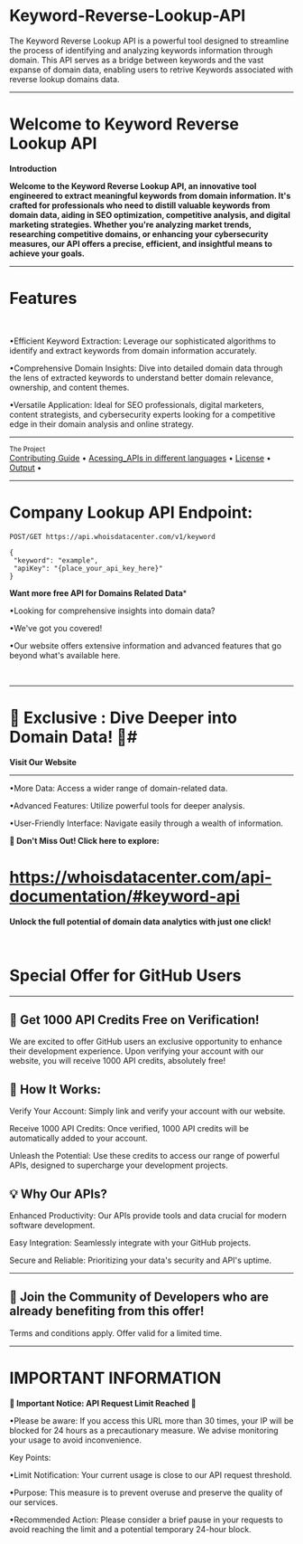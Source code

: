 # Keyword-Reverse-Lookup-API
The Keyword Reverse Lookup API is a powerful tool designed to streamline the process of identifying and analyzing keywords information through domain. This API serves as a bridge between keywords and the vast expanse of domain data, enabling users to retrive Keywords associated with reverse lookup domains data.

___
# Welcome to Keyword Reverse Lookup API
**Introduction**
 <br />
 
**Welcome to the Keyword Reverse Lookup API, an innovative tool engineered to extract meaningful keywords from domain information. It's crafted for professionals who need to distill valuable keywords from domain data, aiding in SEO optimization, competitive analysis, and digital marketing strategies. Whether you're analyzing market trends, researching competitive domains, or enhancing your cybersecurity measures, our API offers a precise, efficient, and insightful means to achieve your goals.**

___

# Features
<br />

 •Efficient Keyword Extraction: Leverage our sophisticated algorithms to identify and extract keywords from domain information accurately.
 <br />
 
 •Comprehensive Domain Insights: Dive into detailed domain data through the lens of extracted keywords to understand better domain relevance, ownership, and content themes.
 <br />
 
 •Versatile Application: Ideal for SEO professionals, digital marketers, content strategists, and cybersecurity experts looking for a competitive edge in their domain analysis and online strategy.
 <br />

 ___
 <div >
    <sub>The Project</sub>
    <br />
    <a href="Contributing Guide/Contributing Guide.md">Contributing Guide</a> •
    <a href="Acessing_APIs">Acessing_APIs in different languages</a> •
    <a href="License/License.md">License</a> •
    <a href="Output/Output.md">Output</a> •
    <br />

___

# Company Lookup API Endpoint:
```
POST/GET https://api.whoisdatacenter.com/v1/keyword

{
 "keyword": "example",
 "apiKey": "{place_your_api_key_here}"
}
```

**Want more free API for Domains Related Data***
<br/>

•Looking for comprehensive insights into domain data? 
<br/>

•We've got you covered! 
<br/>

•Our website offers extensive information and advanced features that go beyond what's available here.


<br/>


___

# 🌟 Exclusive : Dive Deeper into Domain Data! 🌟# 

**Visit Our Website**

___
•More Data: Access a wider range of domain-related data.
<br/>

•Advanced Features: Utilize powerful tools for deeper analysis.
<br/>

•User-Friendly Interface: Navigate easily through a wealth of information.
<br/>

 **🔗 Don't Miss Out! Click here to explore:** 
 # https://whoisdatacenter.com/api-documentation/#keyword-api

**Unlock the full potential of domain data analytics with just one click!**


<br/>






# Special Offer for GitHub Users
---

**🚀 Get 1000 API Credits Free on Verification!**
---
We are excited to offer GitHub users an exclusive opportunity to enhance their development experience. Upon verifying your account with our website, you will receive 1000 API credits, absolutely free!

**🔑 How It Works:**
---
Verify Your Account: Simply link and verify your account with our website.
<br/>

Receive 1000 API Credits: Once verified, 1000 API credits will be automatically added to your account.
<br/>

Unleash the Potential: Use these credits to access our range of powerful APIs, designed to supercharge your development projects.
<br/>

**💡 Why Our APIs?**
---
Enhanced Productivity: Our APIs provide tools and data crucial for modern software development.
<br/>

Easy Integration: Seamlessly integrate with your GitHub projects.
<br/>

Secure and Reliable: Prioritizing your data's security and API's uptime.
<br/>

___


**🌟 Join the Community of Developers who are already benefiting from this offer!**
---

Terms and conditions apply. Offer valid for a limited time.





___

# IMPORTANT INFORMATION


**🚨 Important Notice: API Request Limit Reached 🚨**

•Please be aware: If you access this URL more than 30 times, your IP will be blocked for 24 hours as a precautionary measure. We advise monitoring your usage to avoid inconvenience.

Key Points:

•Limit Notification: Your current usage is close to our API request threshold.
<br/>

•Purpose: This measure is to prevent overuse and preserve the quality of our services.
<br/>

•Recommended Action: Please consider a brief pause in your requests to avoid reaching the limit and a potential temporary 24-hour block.









 

    

